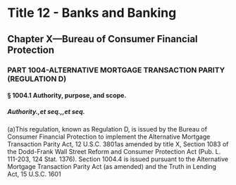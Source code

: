 
# Title 12 - Banks and Banking
## Chapter X—Bureau of Consumer Financial Protection
### PART 1004-ALTERNATIVE MORTGAGE TRANSACTION PARITY (REGULATION D)
#### § 1004.1 Authority, purpose, and scope.
##### Authority.,et seq.,,et seq.

(a)This regulation, known as Regulation D, is issued by the Bureau of Consumer Financial Protection to implement the Alternative Mortgage Transaction Parity Act, 12 U.S.C. 3801as amended by title X, Section 1083 of the Dodd-Frank Wall Street Reform and Consumer Protection Act (Pub. L. 111-203, 124 Stat. 1376). Section 1004.4 is issued pursuant to the Alternative Mortgage Transaction Parity Act (as amended) and the Truth in Lending Act, 15 U.S.C. 1601

